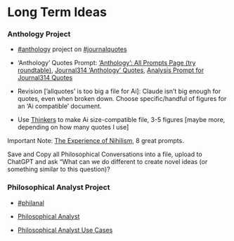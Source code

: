 # Long Term Ideas

### Anthology Project

- [#anthology](upnote://x-callback-url/tag/view?tag=anthology)&nbsp;project on&nbsp;[#journalquotes](upnote://x-callback-url/tag/view?tag=journalquotes)

- ‘Anthology’ Quotes Prompt:&nbsp;[‘Anthology’: All Prompts Page (try roundtable)](upnote://x-callback-url/openNote?noteId=757a2b78-0329-498b-905b-ae57f3e9253c),&nbsp;[Journal314 ‘Anthology’ Quotes](upnote://x-callback-url/openNote?noteId=F9B1704D-5B9E-4330-AACE-5599E5656510),&nbsp;[Analysis Prompt for Journal314 Quotes](upnote://x-callback-url/openNote?noteId=2d35dbbe-27ca-48b0-9338-cc22fcf69359)

- Revision [’allquotes’ is too big a file for Ai]: Claude isn’t big enough for quotes, even when broken down. Choose specific/handful of figures for an ‘Ai compatible’ document.

- Use&nbsp;[Thinkers](upnote://x-callback-url/openNote?noteId=6dff3964-f50a-478c-8e6d-10aa5feace43)&nbsp;to make Ai size-compatible file, 3-5 figures [maybe more, depending on how many quotes I use]

Important Note:&nbsp;[The Experience of Nihilism](upnote://x-callback-url/openNote?noteId=543f505e-6d59-46e9-8a2d-a5cd9f88d836), 8 great prompts.

Save and Copy all Philosophical Conversations into a file, upload to ChatGPT and ask “What can we do different to create novel ideas (or something similar to this question)?

### Philosophical Analyst Project

- [#philanal](upnote://x-callback-url/tag/view?tag=philanal)

- [Philosophical Analyst](upnote://x-callback-url/openNote?noteId=D9C20B3B-3504-4E4E-BE30-40BA339C29BA)

- [Philosophical Analyst Use Cases](upnote://x-callback-url/openNote?noteId=C266BD94-813F-467B-8C56-54B553F05927)

